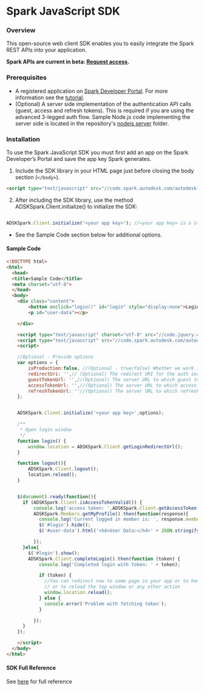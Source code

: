 # Spark JavaScript SDK

### Overview
This open-source web client SDK enables you to easily integrate the Spark REST APIs into your application. 

<b>Spark APIs are current in beta: <a href="https://spark.autodesk.com/developers/" target="_blank">Request access</a>.</b>

### Prerequisites
* A registered application on <a href="https://spark.autodesk.com/developers/" target="_blank">Spark Developer Portal</a>. For more information see the <a href="https://spark.autodesk.com/developers/reference/introduction/tutorials/register-an-app" target="_blank">tutorial</a>.
* (Optional) A server side implementation of the authentication API calls (guest, access and refresh tokens). This is required if you are using the advanced 3-legged auth flow. Sample Node.js code implementing the server side is located in the repository's <a href="https://github.com/spark3dp/spark-js-sdk/tree/master/authentication_server/nodejs" target="_blank">nodejs server</a> folder.

### Installation
To use the Spark JavaScript SDK you must first add an app on the Spark Developer’s Portal and save the app key Spark generates.

1) Include the SDK library in your HTML page just before closing the body section (`</body>`).

```HTML
<script type="text/javascript" src="//code.spark.autodesk.com/autodesk-spark-sdk-0.1.1.min.js"></script>
```

2) After including the SDK library, use the method ADSKSpark.Client.initialize() to initialize the SDK:<br>

```JavaScript

ADSKSpark.Client.initialize('<your app key>'); //<your app key> is a string containing your Spark app key, provided during registration.
```

* See the Sample Code section below for additional options.

#### Sample Code

```HTML
<!DOCTYPE html>
<html>
  <head>
  <title>Sample Code</title>
  <meta charset="utf-8">
  </head>
  <body>
    <div class="content">
        <button onclick="login()" id="login" style="display:none">Login</button>
        <p id="user-data"></p>

    </div>

    <script type="text/javascript" charset="utf-8" src="//code.jquery.com/jquery-2.1.3.min.js"></script>
    <script type="text/javascript" src="//code.spark.autodesk.com/autodesk-spark-sdk-0.1.1.min.js"></script>
    <script>

    //Optional - Provide options
    var options = {
        isProduction:false, //(Optional - true/false) Whether we work in production or sandbox environment - default is sandbox
        redirectUri: '',// (Optional) The redirect URI for the auth service (i.e. http://example.com/callback), in cases where it is different than the one that was set for your app's Callback URL
        guestTokenUrl: '',//(Optional) The server URL to which guest token requests will be directed, for example http://example.com/guest_token.
        accessTokenUrl: '',//(Optional) The server URL to which access token requests will be directed, for example http://example.com/access_token.
        refreshTokenUrl: ''//(Optional) The server URL to which refresh access token requests will be directed.
    };


    ADSKSpark.Client.initialize('<your app key>',options);

    /**
     * Open login window
     */
    function login() {
        window.location = ADSKSpark.Client.getLoginRedirectUrl();
    }

    function logout(){
        ADSKSpark.Client.logout();
        location.reload();
    }


    $(document).ready(function(){
      if (ADSKSpark.Client.isAccessTokenValid()) {
          console.log('access token: ',ADSKSpark.Client.getAccessToken());
          ADSKSpark.Members.getMyProfile().then(function(response){
            console.log('Current logged in member is: ', response.member);
            $('#login').hide();
            $('#user-data').html('<h4>User Data:</h4>' + JSON.stringify(response.member));

          });
      }else{
        $('#login').show();
        ADSKSpark.Client.completeLogin().then(function (token) {
            console.log('Completed login with token: ' + token);

            if (token) {
              //You can redirect now to some page in your app or to homepage
              // or to reload the top window or any other action
              window.location.reload();
            } else {
              console.error('Problem with fetching token');
            }

          });
      }
    });

    </script>
  </body>
</html>
```

#### SDK Full Reference
See <a href="https://spark.autodesk.com/developers/reference/sdk/javascript-sdk" target="_blank">here</a> for full reference
